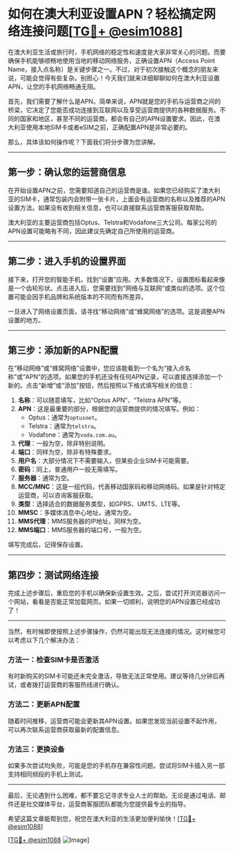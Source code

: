 # 如何在澳大利亚设置APN？轻松搞定网络连接问题[[TG💪+ @esim1088](https://t.me/s/esim1088)]

在澳大利亚生活或旅行时，手机网络的稳定性和速度是大家非常关心的问题。而要确保手机能够顺畅地使用当地的移动网络服务，正确设置APN（Access Point Name，接入点名称）是关键步骤之一。不过，对于初次接触这个概念的朋友来说，可能会觉得有些复杂。别担心！今天我们就来详细聊聊如何在澳大利亚设置APN，让您的手机网络畅通无阻。

首先，我们需要了解什么是APN。简单来说，APN就是您的手机与运营商之间的桥梁，它决定了您能否成功连接到互联网以及享受运营商提供的各种数据服务。不同的国家和地区，甚至不同的运营商，都会有自己的APN设置要求。因此，在澳大利亚使用本地SIM卡或者eSIM之前，正确配置APN是非常必要的。

那么，具体该如何操作呢？下面我们将分步骤为您讲解。

---

## 第一步：确认您的运营商信息

在开始设置APN之前，您需要知道自己的运营商是谁。如果您已经购买了澳大利亚的SIM卡，通常包装内会附带一张卡片，上面会有运营商的名称以及推荐的APN设置方法。如果没有收到相关信息，也可以直接联系运营商客服获取帮助。

澳大利亚的主要运营商包括Optus、Telstra和Vodafone三大公司。每家公司的APN设置可能略有不同，因此建议先确定自己所使用的运营商。

---

## 第二步：进入手机的设置界面

接下来，打开您的智能手机，找到“设置”应用。大多数情况下，设置图标看起来像是一个齿轮形状。点击进入后，您需要找到“网络与互联网”或类似的选项。这个位置可能会因手机品牌和系统版本的不同而有所差异。

一旦进入了网络设置页面，请寻找“移动网络”或“蜂窝网络”的选项。这是调整APN设置的地方。

---

## 第三步：添加新的APN配置

在“移动网络”或“蜂窝网络”设置中，您应该能看到一个名为“接入点名称”或“APN”的选项。如果您的手机还没有任何APN记录，可以直接选择添加一个新的。点击“新增”或“添加”按钮，然后按照以下格式填写相关的信息：

1. **名称**：可以随意填写，比如“Optus APN”、“Telstra APN”等。
2. **APN**：这是最重要的部分，根据您的运营商提供的情况填写。例如：
   - Optus：通常为`optusnet`。
   - Telstra：通常为`telstra`。
   - Vodafone：通常为`voda.com.au`。
3. **代理**：一般为空，除非特别说明。
4. **端口**：同样为空，除非有特殊要求。
5. **用户名**：大部分情况下不需要输入，但某些企业SIM卡可能需要。
6. **密码**：同上，普通用户一般无需填写。
7. **服务器**：通常为空。
8. **MCC/MNC**：这是一组代码，代表移动国家码和移动网络码。如果是针对特定运营商，可以咨询客服获取。
9. **类型**：选择适合的数据服务类型，如GPRS、UMTS、LTE等。
10. **MMSC**：多媒体消息中心地址，通常为空。
11. **MMS代理**：MMS服务器的IP地址，同样为空。
12. **MMS端口**：MMS服务器的端口号，一般为空。

填写完成后，记得保存设置。

---

## 第四步：测试网络连接

完成上述步骤后，重启您的手机以确保新设置生效。之后，尝试打开浏览器访问一个网站，看看是否能正常加载网页。如果一切顺利，说明您的APN设置已经成功了！

---

当然，有时候即使按照上述步骤操作，仍然可能出现无法连接的情况。这时候您可以考虑以下几个解决办法：

### 方法一：检查SIM卡是否激活

有时新购买的SIM卡可能还未完全激活，导致无法正常使用。建议等待几分钟后再试，或者拨打运营商的客服热线进行确认。

### 方法二：更新APN配置

随着时间推移，运营商可能会更新其APN设置。如果您发现当前设置不起作用，可以再次联系运营商获取最新的配置信息。

### 方法三：更换设备

如果多次尝试均失败，可能是您的手机存在兼容性问题。尝试将SIM卡插入另一部支持相同频段的手机上测试。

---

最后，无论遇到什么困难，都不要忘记寻求专业人士的帮助。无论是通过电话、邮件还是社交媒体平台，运营商客服团队都能为您提供最专业的指导。

希望这篇文章能帮到您，祝您在澳大利亚的生活更加便利愉快！[[TG💪+ @esim1088](https://t.me/s/esim1088)]

[[TG💪+ @esim1088](https://t.me/s/esim1088) ![Image](https://i.postimg.cc/4NQfJmqS/Snipaste-2025-05-13-00-14-12.png)]